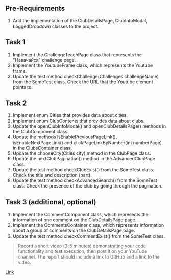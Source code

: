 
## Pre-Requirements
1. Add the implementation of the ClubDetailsPage, ClubInfoModal, LoggedDropdown classes to the project.

## Task 1

1. Implement the ChallengeTeachPage class that represents the "Навачайся" challenge page.
2. Implement the YoutubeFrame class, which represents the Youtube frame.
3. Update the test method checkChallenge(Challenges challengeName) from the SomeTest class. Check the URL that the Youtube element points to.

## Task 2

1. Implement enum Cities that provides data about cities.
2. Implement enum ClubContents that provides data about clubs.
3. Update the openClubInfoModal() and openClubDetailsPage() methods in the ClubComponent class.
4. Update the methods isEnablePreviousPageLink(), isEnableNextPageLink() and clickPageLinkByNumber(int numberPage) in the ClubsContainer class.
5. Update the chooseCity(Cities city) method in the ClubPage class.
6. Update the nextClubPagination() method in the AdvancedClubPage class.
7. Update the test method checkClubExist() from the SomeTest class. Check the title and description (part).
8. Update the test method checkAdvancedSearch() from the SomeTest class. Check the presence of the club by going through the pagination.

## Task 3 (additional, optional)

1. Implement the CommentComponent class, which represents the information of one comment on the ClubDetailsPage page.
2. Implement the CommentsContainer class, which represents information about a group of comments on the ClubDetailsPage page.
3. Update the test method checkCommentExist() from the SomeTest class.

> Record a short video (3-5 minutes) demonstrating your code functionality and test execution, then post it on your YouTube channel.
The report should include a link to GitHub and a link to the video.

[Link](https://github.com/ita-classroom-projects/taqc-page-object2-Lokankara)